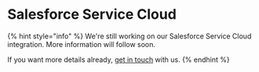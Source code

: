 # Salesforce Service Cloud

{% hint style="info" %}
We're still working on our Salesforce Service Cloud integration. More information will follow soon. 

If you want more details already, [get in touch](../../support/get-in-touch.md) with us.
{% endhint %}

